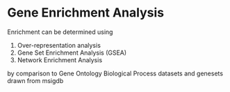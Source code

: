 # Gene Enrichment Analysis 

Enrichment can be determined using 
1. Over-representation analysis
2. Gene Set Enrichment Analysis (GSEA)
3. Network Enrichment Analysis

by comparison to Gene Ontology Biological Process datasets 
and genesets drawn from msigdb
